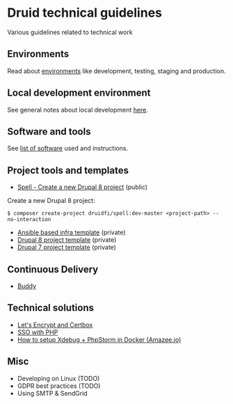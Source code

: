 # Druid technical guidelines

Various guidelines related to technical work

## Environments

Read about [environments](docs/environments.md) like development, testing, staging and production.

## Local development environment

See general notes about local development [here](docs/local_dev_env.md).

## Software and tools

See [list of software](docs/software.md) used and instructions.

## Project tools and templates

- [Spell - Create a new Drupal 8 project](https://github.com/druidfi/spell) (public)

Create a new Drupal 8 project:

```
$ composer create-project druidfi/spell:dev-master <project-path> --no-interaction
```

- [Ansible based infra template](https://github.com/druidfi/ansible-project-infra-template) (private)
- [Drupal 8 project template](https://github.com/druidfi/drupal-project) (private)
- [Drupal 7 project template](https://github.com/druidfi/d7-template) (private)

## Continuous Delivery

- [Buddy](docs/buddy.md)

## Technical solutions

- [Let's Encrypt and Certbox](docs/letsencrypt.md)
- [SSO with PHP](docs/sso.md)
- [How to setup Xdebug + PhpStorm in Docker (Amazee.io)](docs/xdebug_amazee.md)

## Misc

- Developing on Linux (TODO)
- GDPR best practices (TODO)
- Using SMTP & SendGrid
